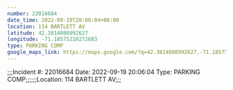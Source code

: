 ```yaml
---
number: 22016684
date_time: 2022-09-19T20:06:04+00:00
location: 114 BARTLETT AV
latitude: 42.3814080992627
longitude: -71.18575210272603
type: PARKING COMP
google_maps_link: https://maps.google.com/?q=42.3814080992627,-71.18575210272603
---
```


;;;Incident #: 22016684   Date: 2022-09-19 20:06:04   Type: PARKING COMP;;;;;;Location: 114 BARTLETT AV;;;
